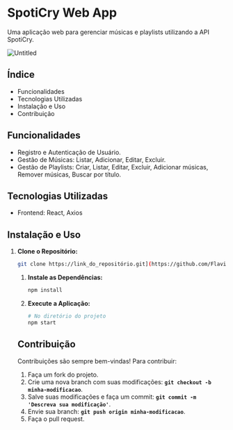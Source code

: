 # **SpotiCry Web App**

Uma aplicação web para gerenciar músicas e playlists utilizando a API SpotiCry.

![Untitled](https://prod-files-secure.s3.us-west-2.amazonaws.com/42364016-d25a-44df-b97b-6f5cd49f2c75/e06a54b7-bc48-41cc-9c5d-a49f9e70e049/Untitled.png)

## **Índice**

- Funcionalidades
- Tecnologias Utilizadas
- Instalação e Uso
- Contribuição

## **Funcionalidades**

- Registro e Autenticação de Usuário.
- Gestão de Músicas: Listar, Adicionar, Editar, Excluir.
- Gestão de Playlists: Criar, Listar, Editar, Excluir, Adicionar músicas, Remover músicas, Buscar por título.

## **Tecnologias Utilizadas**

- Frontend: React, Axios

## **Instalação e Uso**

1. **Clone o Repositório:**
    
    ```bash
    git clone https://link_do_repositório.git](https://github.com/FlavioAAMotta/spoticry-front.git
    
    ```
    
    1. **Instale as Dependências:**
        
        ```bash
        npm install
        ```
        
    2. **Execute a Aplicação:**
        
        ```bash
        # No diretório do projeto
        npm start
        ```
                
    
    ## **Contribuição**
    
    Contribuições são sempre bem-vindas! Para contribuir:
    
    1. Faça um fork do projeto.
    2. Crie uma nova branch com suas modificações: **`git checkout -b minha-modificacao`**.
    3. Salve suas modificações e faça um commit: **`git commit -m 'Descreva sua modificação'`**.
    4. Envie sua branch: **`git push origin minha-modificacao`**.
    5. Faça o pull request.

